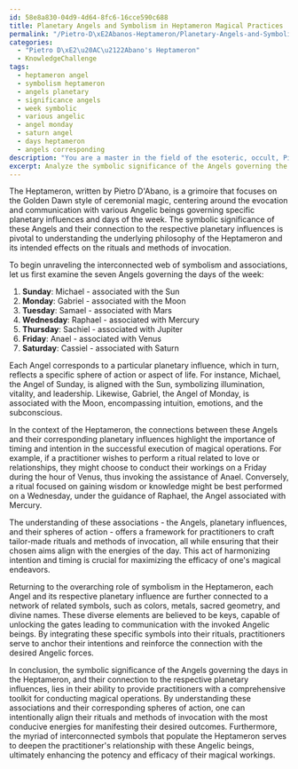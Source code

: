 ```yaml
---
id: 58e8a830-04d9-4d64-8fc6-16cce590c688
title: Planetary Angels and Symbolism in Heptameron Magical Practices
permalink: "/Pietro-D\xE2Abanos-Heptameron/Planetary-Angels-and-Symbolism-in-Heptameron-Magical-Practices/"
categories:
  - "Pietro D\xE2\u20AC\u2122Abano's Heptameron"
  - KnowledgeChallenge
tags:
  - heptameron angel
  - symbolism heptameron
  - angels planetary
  - significance angels
  - week symbolic
  - various angelic
  - angel monday
  - saturn angel
  - days heptameron
  - angels corresponding
description: "You are a master in the field of the esoteric, occult, Pietro D\xE2\u20AC\u2122Abano's Heptameron and Education. You are a writer of tests, challenges, textbooks and deep knowledge on Pietro D\xE2\u20AC\u2122Abano's Heptameron for initiates and students to gain deep insights and understanding from. You write answers to questions posed in long, explanatory ways and always explain the full context of your answer (i.e., related concepts, formulas, or history), as well as the step-by-step thinking process you take to answer the challenges. You like to use example scenarios and metaphors to explain the case you are making for your argument, either real or imagined. Summarize the key themes, ideas, and conclusions at the end."
excerpt: Analyze the symbolic significance of the Angels governing the days in the Heptameron, and explain their connection to the respective planetary influences, exploring how these associations impact the rituals and methods of invocation.
---
```

The Heptameron, written by Pietro D'Abano, is a grimoire that focuses on the Golden Dawn style of ceremonial magic, centering around the evocation and communication with various Angelic beings governing specific planetary influences and days of the week. The symbolic significance of these Angels and their connection to the respective planetary influences is pivotal to understanding the underlying philosophy of the Heptameron and its intended effects on the rituals and methods of invocation.

To begin unraveling the interconnected web of symbolism and associations, let us first examine the seven Angels governing the days of the week: 

1. **Sunday**: Michael - associated with the Sun
2. **Monday**: Gabriel - associated with the Moon
3. **Tuesday**: Samael - associated with Mars
4. **Wednesday**: Raphael - associated with Mercury
5. **Thursday**: Sachiel - associated with Jupiter
6. **Friday**: Anael - associated with Venus
7. **Saturday**: Cassiel - associated with Saturn

Each Angel corresponds to a particular planetary influence, which in turn, reflects a specific sphere of action or aspect of life. For instance, Michael, the Angel of Sunday, is aligned with the Sun, symbolizing illumination, vitality, and leadership. Likewise, Gabriel, the Angel of Monday, is associated with the Moon, encompassing intuition, emotions, and the subconscious.

In the context of the Heptameron, the connections between these Angels and their corresponding planetary influences highlight the importance of timing and intention in the successful execution of magical operations. For example, if a practitioner wishes to perform a ritual related to love or relationships, they might choose to conduct their workings on a Friday during the hour of Venus, thus invoking the assistance of Anael. Conversely, a ritual focused on gaining wisdom or knowledge might be best performed on a Wednesday, under the guidance of Raphael, the Angel associated with Mercury.

The understanding of these associations - the Angels, planetary influences, and their spheres of action - offers a framework for practitioners to craft tailor-made rituals and methods of invocation, all while ensuring that their chosen aims align with the energies of the day. This act of harmonizing intention and timing is crucial for maximizing the efficacy of one's magical endeavors.

Returning to the overarching role of symbolism in the Heptameron, each Angel and its respective planetary influence are further connected to a network of related symbols, such as colors, metals, sacred geometry, and divine names. These diverse elements are believed to be keys, capable of unlocking the gates leading to communication with the invoked Angelic beings. By integrating these specific symbols into their rituals, practitioners serve to anchor their intentions and reinforce the connection with the desired Angelic forces.

In conclusion, the symbolic significance of the Angels governing the days in the Heptameron, and their connection to the respective planetary influences, lies in their ability to provide practitioners with a comprehensive toolkit for conducting magical operations. By understanding these associations and their corresponding spheres of action, one can intentionally align their rituals and methods of invocation with the most conducive energies for manifesting their desired outcomes. Furthermore, the myriad of interconnected symbols that populate the Heptameron serves to deepen the practitioner's relationship with these Angelic beings, ultimately enhancing the potency and efficacy of their magical workings.

